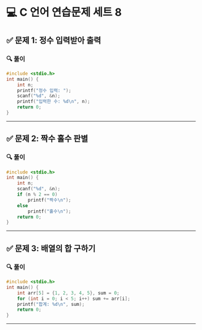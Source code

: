 # 💻 C 언어 연습문제 세트 8

## ✅ 문제 1: 정수 입력받아 출력
### 🔍 풀이
```c
#include <stdio.h>
int main() {
    int n;
    printf("정수 입력: ");
    scanf("%d", &n);
    printf("입력한 수: %d\n", n);
    return 0;
}
```

---

## ✅ 문제 2: 짝수 홀수 판별
### 🔍 풀이
```c
#include <stdio.h>
int main() {
    int n;
    scanf("%d", &n);
    if (n % 2 == 0)
        printf("짝수\n");
    else
        printf("홀수\n");
    return 0;
}
```

---

## ✅ 문제 3: 배열의 합 구하기
### 🔍 풀이
```c
#include <stdio.h>
int main() {
    int arr[5] = {1, 2, 3, 4, 5}, sum = 0;
    for (int i = 0; i < 5; i++) sum += arr[i];
    printf("합계: %d\n", sum);
    return 0;
}
```

---

